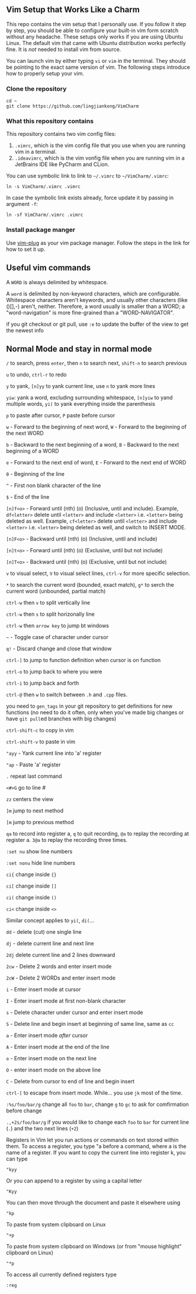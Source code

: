 ## Vim Setup that Works Like a Charm

This repo contains the vim setup that I personally use. If you follow it step by step, you should be able to configure your built-in vim form scratch without any headache. These setups only works if you are using Ubuntu Linux. The default vim that came with Ubuntu distribution works perfectly fine. It is *not* needed to install vim from source.

You can launch vim by either typing `vi` or `vim` in the terminal. They should be pointing to the exact same version of vim. The following steps introduce how to properly setup your vim.

### Clone the repository

```
cd ~
git clone https://github.com/lingjiankong/VimCharm
```

### What this repository contains

This repository contains two vim config files:

1. `.vimrc`, which is the vim config file that you use when you are running vim in a terminal.
2. `.ideavimrc`, which is the vim vonfig file when you are running vim in a JetBrains IDE like PyCharm and CLion.

You can use symbolic link to link to `~/.vimrc` to `~/VimCharm/.vimrc`:

```
ln -s VimCharm/.vimrc .vimrc
```

In case the symbolic link exists already, force update it by passing in argument `-f`:

```
ln -sf VimCharm/.vimrc .vimrc
```

### Install package manger

Use [vim-plug](https://github.com/junegunn/vim-plug) as your vim package manager. Follow the steps in the link for how to set it up.


## Useful vim commands

A `WORD` is always delimited by whitespace.

A `word` is delimited by non-keyword characters, which are configurable. Whitespace characters aren't keywords, and usually other characters (like ()[],-) aren't, neither. Therefore, a word usually is smaller than a WORD; a "word-navigation" is more fine-grained than a "WORD-NAVIGATOR".

if you git checkout or git pull, use `:e` to update the buffer of the view to get the newest info

## Normal Mode and stay in normal mode

`/` to search, press `enter`, then `n` to search next, `shift-n` to search previous

`u` to undo, `ctrl-r` to redo

`y` to yank, `[n]yy` to yank current line, use `n` to yank more lines

`yiw`: yank a word, excluding surrounding whitespace, `[n]yiw` to yand multiple words, `yi(` to yank everything inside the parenthesis

`p` to paste after cursor, `P` paste before cursor

`w` - Forward to the beginning of next word, `W` - Forward to the beginning of the next WORD

`b` - Backward to the next beginning of a word, `B` - Backward to the next beginning of a WORD

`e` - Forward to the next end of word, `E` - Forward to the next end of WORD

`0` - Beginning of the line

`^` - First non blank character of the line 

`$` - End of the line

`[n]f<o>` - Forward until (nth) (o)  (Inclusive, until and include). Example, `df<letter>` delete until `<letter>` and include `<letter>` i.e. `<letter>` being deleted as well. Example, `cf<letter>` delete until `<letter>` and include `<letter>` i.e. `<letter>` being deleted as well, and switch to INSERT MODE. 

`[n]F<o>` - Backward until (nth) (o) (Inclusive, until and include)

`[n]t<o>` - Forward until (nth) (o)  (Exclusive, until but not include)

`[n]T<o>` - Backward until (nth) (o) (Exclusive, until but not include)

`v` to visual select, `V` to visual select lines, `ctrl-v` for more specific selection.

`*` to search the current word (bounded, exact match), `g*` to serch the current word (unbounded, partial match)

`ctrl-w` then `v` to split vertically line

`ctrl-w` then `s` to split horizonally line

`ctrl-w` then `arrow key` to jump bt windows

`~` - Toggle case of character under cursor

`q!` - Discard change and close that window

`ctrl-]` to jump to function definition when cursor is on function

`ctrl-o` to jump back to where you were

`ctrl-i` to jump back and forth

`ctrl-@` then `w` to switch between `.h` and `.cpp` files.

you need to `gen_tags` in your git repository to get definitions for new functions (no need to do it often, only when you've made big changes or have `git pull`ed branches with big changes)

`ctrl-shift-c` to copy in vim

`ctrl-shift-v` to paste in vim

`"ayy` - Yank current line into 'a' register

`"ap`  - Paste 'a' register

`.` repeat last command

`<#>G` go to line #

`zz` centers the view

`]m` jump to next method

`[m` jump to previous method

`qa` to record into register a, `q` to quit recording, `@a` to replay the recording at register a. `3@a` to replay the recording three times.

`:set nu` show line numbers

`:set nonu` hide line numbers

`ci{` change inside `{}`

`ci[` change inside `[]`

`ci(` change inside `()`

`ci<` change inside `<>`

Similar concept applies to `yi(`, `di(`...

`dd` - delete (cut) one single line

`dj` - delete current line and next line

`2dj` delete current line and 2 lines downward

`2cw` - Delete 2 words and enter insert mode

`2cW` - Delete 2 WORDs and enter insert mode

`i` - Enter insert mode at cursor

`I` - Enter insert mode at first non-blank character

`s` - Delete character under cursor and enter insert mode

`S` - Delete line and begin insert at beginning of same line, same as `cc`

`a` - Enter insert mode _after_ cursor

`A` - Enter insert mode at the end of the line

`o` - Enter insert mode on the next line

`O` - enter insert mode on the above line

`C` - Delete from cursor to end of line and begin insert

`ctrl-[` to escape from insert mode. While... you use `jk` most of the time. 

`:%s/foo/bar/g` change all `foo` to `bar`, change `g` to `gc` to ask for comfirmation before change

`.,+2s/foo/bar/g` if you would like to change each `foo` to `bar` for current line (`.`) and the two next lines (`+2`)

Registers in Vim let you run actions or commands on text stored within them. To access a register, you type "a before a command, where a is the name of a register. If you want to copy the current line into register k, you can type

`"kyy`

Or you can append to a register by using a capital letter

`"Kyy`

You can then move through the document and paste it elsewhere using

`"kp`

To paste from system clipboard on Linux

`"+p`

To paste from system clipboard on Windows (or from "mouse highlight" clipboard on Linux)

`"*p`

To access all currently defined registers type

`:reg`
